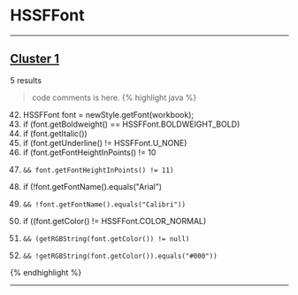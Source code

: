 # HSSFFont

***

## [Cluster 1](./1)
5 results
> code comments is here.
{% highlight java %}
42. HSSFFont font = newStyle.getFont(workbook);
43. if (font.getBoldweight() == HSSFFont.BOLDWEIGHT_BOLD)
45. if (font.getItalic())
47. if (font.getUnderline() != HSSFFont.U_NONE)
50. if (font.getFontHeightInPoints() != 10
51.     && font.getFontHeightInPoints() != 11)
54. if (!font.getFontName().equals("Arial")
55.     && !font.getFontName().equals("Calibri"))
57. if ((font.getColor() != HSSFFont.COLOR_NORMAL)
58.     && (getRGBString(font.getColor()) != null)
59.     && !getRGBString(font.getColor()).equals("#000"))
{% endhighlight %}

***

